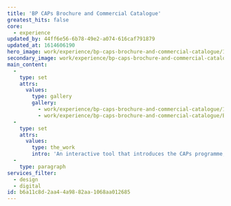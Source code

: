```yaml
---
title: 'BP CAPs Brochure and Commercial Catalogue'
greatest_hits: false
core:
  - experience
updated_by: 44ff6e56-6b78-49e2-a074-616caf791879
updated_at: 1614606190
hero_image: work/experience/bp-caps-brochure-and-commercial-catalogue/1-caps-brochure.jpg
secondary_image: work/experience/bp-caps-brochure-and-commercial-catalogue/1-caps-brochure_V2.jpg
main_content:
  -
    type: set
    attrs:
      values:
        type: gallery
        gallery:
          - work/experience/bp-caps-brochure-and-commercial-catalogue/1-caps-brochure_V4.jpg
          - work/experience/bp-caps-brochure-and-commercial-catalogue/BP-caps-brochure-feature.jpg
  -
    type: set
    attrs:
      values:
        type: the_work
        intro: 'An interactive tool that introduces the CAPs programme, courses and training information and provides BP employees with direct access to additional tools. It needed to be clear and manageable during their development and learning journey, enabling easy navigation throughout the support process. It is important all content is understood quickly, with the aid of visually presented infographics, calendar overviews and timelines make it a go to resource providing concise information.'
  -
    type: paragraph
services_filter:
  - design
  - digital
id: b6a11c8d-2aa4-4a98-82aa-1068aa012685
---
```

